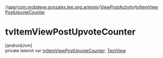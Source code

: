 //[app](../../../index.md)/[com.mobdeve.gonzales.lee.ong.artemis](../index.md)/[ViewPostActivity](index.md)/[tvItemViewPostUpvoteCounter](tv-item-view-post-upvote-counter.md)

# tvItemViewPostUpvoteCounter

[androidJvm]\
private lateinit var [tvItemViewPostUpvoteCounter](tv-item-view-post-upvote-counter.md): [TextView](https://developer.android.com/reference/kotlin/android/widget/TextView.html)
